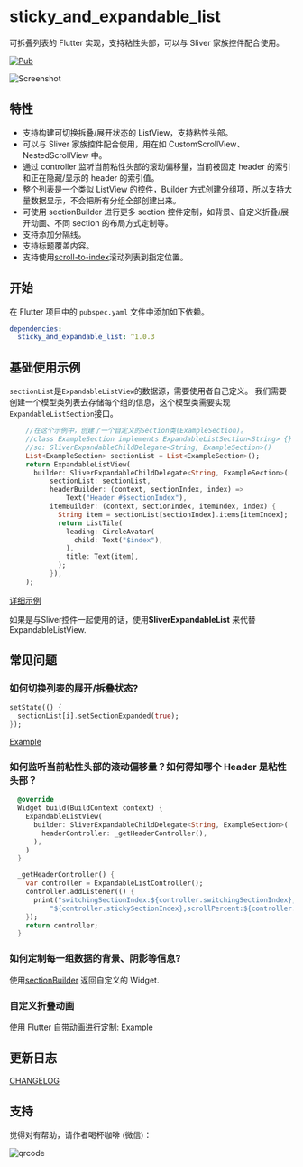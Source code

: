 # sticky_and_expandable_list

可拆叠列表的 Flutter 实现，支持粘性头部，可以与 Sliver 家族控件配合使用。

[![Pub](https://img.shields.io/pub/v/sticky_and_expandable_list.svg)](https://pub.dartlang.org/packages/sticky_and_expandable_list)

![Screenshot](https://raw.githubusercontent.com/tp7309/flutter_sticky_and_expandable_list/master/doc/images/sliverlist.gif)

## 特性

- 支持构建可切换拆叠/展开状态的 ListView，支持粘性头部。
- 可以与 Sliver 家族控件配合使用，用在如 CustomScrollView、NestedScrollView 中。
- 通过 controller 监听当前粘性头部的滚动偏移量，当前被固定 header 的索引和正在隐藏/显示的 header 的索引值。
- 整个列表是一个类似 ListView 的控件，Builder 方式创建分组项，所以支持大量数据显示，不会把所有分组全部创建出来。
- 可使用 sectionBuilder 进行更多 section 控件定制，如背景、自定义折叠/展开动画、不同 section 的布局方式定制等。
- 支持添加分隔线。
- 支持标题覆盖内容。
- 支持使用[scroll-to-index](https://github.com/quire-io/scroll-to-index)滚动列表到指定位置。

## 开始

在 Flutter 项目中的 `pubspec.yaml` 文件中添加如下依赖。

```yaml
dependencies:
  sticky_and_expandable_list: ^1.0.3
```

## 基础使用示例
`sectionList`是`ExpandableListView`的数据源，需要使用者自己定义。
我们需要创建一个模型类列表去存储每个组的信息，这个模型类需要实现`ExpandableListSection`接口。
```dart
    //在这个示例中，创建了一个自定义的Section类(ExampleSection)。
    //class ExampleSection implements ExpandableListSection<String> {}
    //so: SliverExpandableChildDelegate<String, ExampleSection>()
    List<ExampleSection> sectionList = List<ExampleSection>();
    return ExpandableListView(
      builder: SliverExpandableChildDelegate<String, ExampleSection>(
          sectionList: sectionList,
          headerBuilder: (context, sectionIndex, index) =>
              Text("Header #$sectionIndex"),
          itemBuilder: (context, sectionIndex, itemIndex, index) {
            String item = sectionList[sectionIndex].items[itemIndex];
            return ListTile(
              leading: CircleAvatar(
                child: Text("$index"),
              ),
              title: Text(item),
            );
          }),
    );
```

[详细示例](https://github.com/tp7309/flutter_sticky_and_expandable_list/tree/master/example)

如果是与Sliver控件一起使用的话，使用**SliverExpandableList** 来代替ExpandableListView.

## 常见问题

### 如何切换列表的展开/拆叠状态?

```dart
setState(() {
  sectionList[i].setSectionExpanded(true);
});
```

[Example](https://github.com/tp7309/flutter_sticky_and_expandable_list/blob/master/example/lib/example_listview.dart)

### 如何监听当前粘性头部的滚动偏移量？如何得知哪个 Header 是粘性头部？

```dart
  @override
  Widget build(BuildContext context) {
    ExpandableListView(
      builder: SliverExpandableChildDelegate<String, ExampleSection>(
        headerController: _getHeaderController(),
      ),
    )
  }

  _getHeaderController() {
    var controller = ExpandableListController();
    controller.addListener(() {
      print("switchingSectionIndex:${controller.switchingSectionIndex}, stickySectionIndex:" +
          "${controller.stickySectionIndex},scrollPercent:${controller.percent}");
    });
    return controller;
  }
```

### 如何定制每一组数据的背景、阴影等信息?

使用[sectionBuilder](https://github.com/tp7309/flutter_sticky_and_expandable_list/blob/master/example/lib/example_custom_section_animation.dart)
返回自定义的 Widget.

### 自定义折叠动画

使用 Flutter 自带动画进行定制:
[Example](https://github.com/tp7309/flutter_sticky_and_expandable_list/blob/master/example/lib/example_custom_section_animation.dart)

## 更新日志

[CHANGELOG](https://github.com/tp7309/flutter_sticky_and_expandable_list/blob/master/CHANGELOG.md)

## 支持

觉得对有帮助，请作者喝杯咖啡 (微信)：

![qrcode](https://user-images.githubusercontent.com/5046191/118354036-b075ca80-b59b-11eb-862e-ffd1b8e1659f.png)
